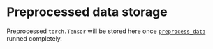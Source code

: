 # Preprocessed data storage

Preprocessed `torch.Tensor` will be stored here once [`preprocess_data`](https://github.com/art-test-stack/credit_risk_eval_model/search?q=def+preprocess_data) runned completely.

<!-- (../../src/data/preprocess.py) -->